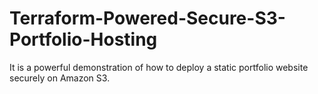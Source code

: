 # Terraform-Powered-Secure-S3-Portfolio-Hosting
It is a powerful demonstration of how to deploy a static portfolio website securely on Amazon S3. 
